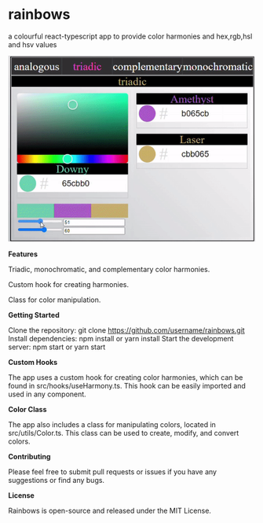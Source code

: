 # rainbows
a colourful react-typescript app to provide color harmonies and hex,rgb,hsl and hsv values  

![](src/assets/images/v_2-gif.gif)

**Features**

Triadic, monochromatic, and complementary color harmonies.

Custom hook for creating harmonies.

Class for color manipulation.


**Getting Started**

Clone the repository: git clone https://github.com/username/rainbows.git
Install dependencies: npm install or yarn install
Start the development server: npm start or yarn start

**Custom Hooks**

The app uses a custom hook for creating color harmonies, which can be found in src/hooks/useHarmony.ts. This hook can be easily imported and used in any component.

**Color Class**

The app also includes a class for manipulating colors, located in src/utils/Color.ts. This class can be used to create, modify, and convert colors.

**Contributing**

Please feel free to submit pull requests or issues if you have any suggestions or find any bugs.

**License**

Rainbows is open-source and released under the MIT License.



